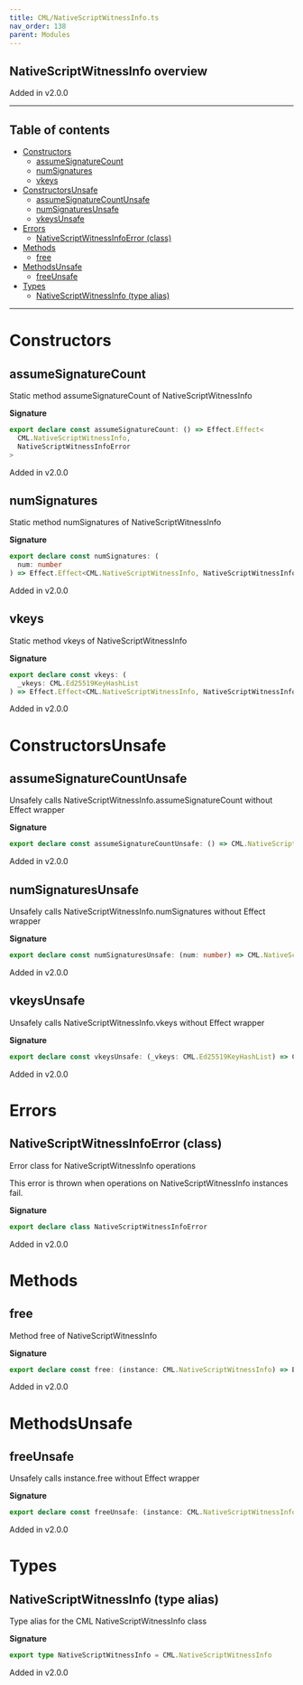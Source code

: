 ```yaml
---
title: CML/NativeScriptWitnessInfo.ts
nav_order: 138
parent: Modules
---
```


## NativeScriptWitnessInfo overview

Added in v2.0.0

---

<h2 class="text-delta">Table of contents</h2>

- [Constructors](#constructors)
  - [assumeSignatureCount](#assumesignaturecount)
  - [numSignatures](#numsignatures)
  - [vkeys](#vkeys)
- [ConstructorsUnsafe](#constructorsunsafe)
  - [assumeSignatureCountUnsafe](#assumesignaturecountunsafe)
  - [numSignaturesUnsafe](#numsignaturesunsafe)
  - [vkeysUnsafe](#vkeysunsafe)
- [Errors](#errors)
  - [NativeScriptWitnessInfoError (class)](#nativescriptwitnessinfoerror-class)
- [Methods](#methods)
  - [free](#free)
- [MethodsUnsafe](#methodsunsafe)
  - [freeUnsafe](#freeunsafe)
- [Types](#types)
  - [NativeScriptWitnessInfo (type alias)](#nativescriptwitnessinfo-type-alias)

---

# Constructors

## assumeSignatureCount

Static method assumeSignatureCount of NativeScriptWitnessInfo

**Signature**

```ts
export declare const assumeSignatureCount: () => Effect.Effect<
  CML.NativeScriptWitnessInfo,
  NativeScriptWitnessInfoError
>
```

Added in v2.0.0

## numSignatures

Static method numSignatures of NativeScriptWitnessInfo

**Signature**

```ts
export declare const numSignatures: (
  num: number
) => Effect.Effect<CML.NativeScriptWitnessInfo, NativeScriptWitnessInfoError>
```

Added in v2.0.0

## vkeys

Static method vkeys of NativeScriptWitnessInfo

**Signature**

```ts
export declare const vkeys: (
  _vkeys: CML.Ed25519KeyHashList
) => Effect.Effect<CML.NativeScriptWitnessInfo, NativeScriptWitnessInfoError>
```

Added in v2.0.0

# ConstructorsUnsafe

## assumeSignatureCountUnsafe

Unsafely calls NativeScriptWitnessInfo.assumeSignatureCount without Effect wrapper

**Signature**

```ts
export declare const assumeSignatureCountUnsafe: () => CML.NativeScriptWitnessInfo
```

Added in v2.0.0

## numSignaturesUnsafe

Unsafely calls NativeScriptWitnessInfo.numSignatures without Effect wrapper

**Signature**

```ts
export declare const numSignaturesUnsafe: (num: number) => CML.NativeScriptWitnessInfo
```

Added in v2.0.0

## vkeysUnsafe

Unsafely calls NativeScriptWitnessInfo.vkeys without Effect wrapper

**Signature**

```ts
export declare const vkeysUnsafe: (_vkeys: CML.Ed25519KeyHashList) => CML.NativeScriptWitnessInfo
```

Added in v2.0.0

# Errors

## NativeScriptWitnessInfoError (class)

Error class for NativeScriptWitnessInfo operations

This error is thrown when operations on NativeScriptWitnessInfo instances fail.

**Signature**

```ts
export declare class NativeScriptWitnessInfoError
```

Added in v2.0.0

# Methods

## free

Method free of NativeScriptWitnessInfo

**Signature**

```ts
export declare const free: (instance: CML.NativeScriptWitnessInfo) => Effect.Effect<void, NativeScriptWitnessInfoError>
```

Added in v2.0.0

# MethodsUnsafe

## freeUnsafe

Unsafely calls instance.free without Effect wrapper

**Signature**

```ts
export declare const freeUnsafe: (instance: CML.NativeScriptWitnessInfo) => void
```

Added in v2.0.0

# Types

## NativeScriptWitnessInfo (type alias)

Type alias for the CML NativeScriptWitnessInfo class

**Signature**

```ts
export type NativeScriptWitnessInfo = CML.NativeScriptWitnessInfo
```

Added in v2.0.0
